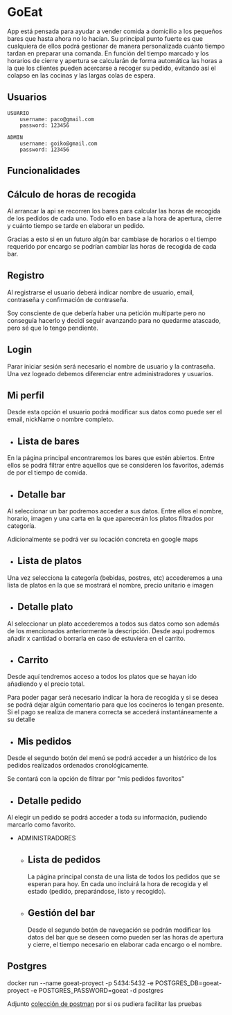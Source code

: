 # GoEat
 
App está pensada para ayudar a vender comida a domicilio a los pequeños bares que hasta ahora no lo hacían. Su principal punto fuerte es que cualquiera de ellos podrá gestionar de manera personalizada cuánto tiempo tardan en preparar una comanda. 
En función del tiempo marcado y los horarios de cierre y apertura se calcularán de forma automática las horas a la que los clientes pueden acercarse a recoger su pedido, evitando así el colapso en las cocinas y las largas colas de espera.
 
## Usuarios
```
USUARIO
    username: paco@gmail.com
    password: 123456
 
ADMIN
    username: goiko@gmail.com
    password: 123456
```
 
## __Funcionalidades__ 
 
## Cálculo de horas de recogida
Al arrancar la api se recorren los bares para calcular las horas de recogida de los pedidos de cada uno. Todo ello en base a la hora de apertura, cierre y cuánto tiempo se tarde en elaborar un pedido.
 
Gracias a esto si en un futuro algún bar cambiase de horarios o el tiempo requerido por encargo se podrían cambiar las horas de recogida de cada bar.
 
## Registro
Al registrarse el usuario deberá indicar nombre de usuario, email, contraseña y confirmación de contraseña.
 
Soy consciente de que debería haber una petición multiparte pero no conseguía hacerlo y decidí seguir avanzando para no quedarme atascado, pero sé que lo tengo pendiente.
 
## Login
Parar iniciar sesión será necesario el nombre de usuario y la contraseña. Una vez logeado debemos diferenciar entre administradores y usuarios.
 
## Mi perfil
Desde esta opción el usuario podrá modificar sus datos como puede ser el email, nickName o nombre completo.
 
* ## Lista de bares
En la página principal encontraremos los bares que estén abiertos. Entre ellos se podrá filtrar entre aquellos que se consideren los favoritos, además de por el tiempo de comida.
 
* ## Detalle bar
Al seleccionar un bar podremos acceder a sus datos. Entre ellos el nombre, horario, imagen y una carta en la que aparecerán los platos filtrados por categoría.
 
Adicionalmente se podrá ver su locación concreta en google maps
 
* ## Lista de platos
Una vez selecciona la categoría (bebidas, postres, etc) accederemos a una lista de platos en la que se mostrará el nombre, precio unitario e imagen
 
 * ## Detalle plato
 Al seleccionar un plato accederemos a todos sus datos como son además de los mencionados anteriormente la descripción.
 Desde aquí podremos añadir x cantidad o borrarla en caso de estuviera en el carrito.
 
 * ## Carrito
 Desde aquí tendremos acceso a todos los platos que se hayan ido añadiendo y el precio total.
      
 Para poder pagar será necesario indicar la hora de recogida y si se desea se podrá dejar algún comentario para que los cocineros lo tengan presente.
        Si el pago se realiza de manera correcta se accederá instantáneamente a su detalle
 
* ## Mis pedidos
Desde el segundo botón del menú se podrá acceder a un histórico de los pedidos realizados ordenados cronológicamente.
 
Se contará con la opción de filtrar por "mis pedidos favoritos"
 
 * ## Detalle pedido
 Al elegir un pedido se podrá acceder a toda su información, pudiendo marcarlo como favorito.
 
* ADMINISTRADORES
    * ## Lista de pedidos
        La página principal consta de una lista de todos los pedidos que se esperan para hoy. En cada uno incluirá la hora de recogida y el estado (pedido, preparándose, listo y recogido).
 
    * ## Gestión del bar
        Desde el segundo botón de navegación se podrán modificar los datos del bar que se deseen como pueden ser las horas de apertura y cierre, el tiempo necesario en elaborar cada encargo o el nombre.
        
        
## Postgres
docker run --name goeat-proyect -p 5434:5432 -e POSTGRES_DB=goeat-proyect -e POSTGRES_PASSWORD=goeat -d postgres


Adjunto [colección de postman](https://www.getpostman.com/collections/7eada23f41faaa658c2b) por si os pudiera facilitar las pruebas
